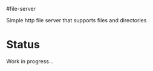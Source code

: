 #file-server

Simple http file server that supports files and directories

# Status

Work in progress...
